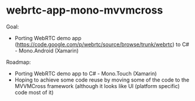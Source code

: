 webrtc-app-mono-mvvmcross
=========================

Goal:
 - Porting WebRTC demo app (https://code.google.com/p/webrtc/source/browse/trunk/webrtc) to C# - Mono.Android (Xamarin)

Roadmap:
 - Porting WebRTC demo app to C# - Mono.Touch (Xamarin)
 - Hoping to achieve some code reuse by moving some of the code to the MVVMCross framework (although it looks like UI (platform specific) code most of it)

